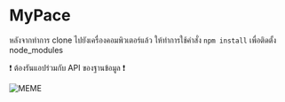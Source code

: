 # MyPace

หลังจากทำการ clone ไปยังเครื่องคอมพิวเตอร์แล้ว ให้ทำการใช้คำสั่ง `npm install` เพื่อติดตั้ง node_modules

❗️ ต้องรันแอปร่วมกับ API ของฐานข้อมูล ❗️

![MEME](https://c.tenor.com/YpwtM5riMlwAAAAd/steve-rambo-hacker.gif)
